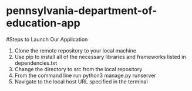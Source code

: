 # pennsylvania-department-of-education-app

#Steps to Launch Our Application
1. Clone the remote repository to your local machine
2. Use pip to install all of the necessary libraries and frameworks listed in dependencies.txt
3. Change the directory to src from the local repository
4. From the command line run python3 manage.py runserver
5. Navigate to the local host URL specified in the terminal 
